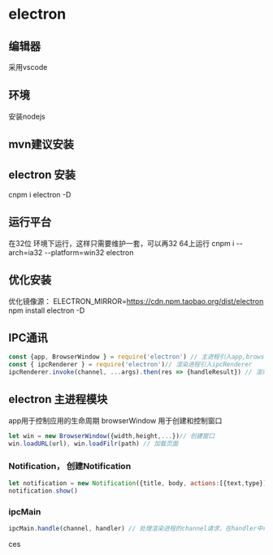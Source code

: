 # electron 

## 编辑器 
采用vscode 

## 环境
安装nodejs

## mvn建议安装

## electron 安装
cnpm i electron -D

## 运行平台
在32位 环境下运行，这样只需要维护一套，可以再32 64上运行
cnpm i --arch=ia32 --platform=win32 electron 

## 优化安装
优化镜像源：
ELECTRON_MIRROR=https://cdn.npm.taobao.org/dist/electron npm install electron -D


## IPC通讯
```js
const {app, BrowserWindow } = require('electron') // 主进程引入app,browserWindow模块
const { ipcRenderer } = require('electron')// 渲染进程引入ipcRenderer
ipcRenderer.invoke(channel, ...args).then(res => {handleResult}) // 渲染进程跟主进程发送请求
```

## electron 主进程模块
app用于控制应用的生命周期
browserWindow 用于创建和控制窗口
```js
let win = new BrowserWindow({width,height,...})// 创建窗口
win.loadURL(url), win.loadFilr(path) // 加载页面
```
### Notification， 创建Notification
```js
let notification = new Notification({title, body, actions:[{text,type}]})
notification.show()
```
### ipcMain
```js
ipcMain.handle(channel, handler) // 处理渲染进程的channel请求，在handler中return返回结果
```

ces